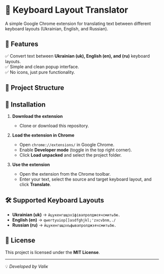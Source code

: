 # 📌 Keyboard Layout Translator  

A simple Google Chrome extension for translating text between different keyboard layouts (Ukrainian, English, and Russian).  

## 🚀 Features  
✅ Convert text between **Ukrainian (uk), English (en), and (ru)** keyboard layouts.  
✅ Simple and clean popup interface.  
✅ No icons, just pure functionality.  

## 📂 Project Structure  

## 🔧 Installation  
1. **Download the extension**  
   - Clone or download this repository.  

2. **Load the extension in Chrome**  
   - Open `chrome://extensions/` in Google Chrome.  
   - Enable **Developer mode** (toggle in the top right corner).  
   - Click **Load unpacked** and select the project folder.  

3. **Use the extension**  
   - Open the extension from the Chrome toolbar.  
   - Enter your text, select the source and target keyboard layout, and click **Translate**.  

## 🛠 Supported Keyboard Layouts  
- **Ukrainian (uk)** → `йцукенгшщзхїфівапролджєячсмитьбю.`  
- **English (en)** → `qwertyuiop[]asdfghjkl;'zxcvbnm,./`  
- **Russian (ru)** → `йцукенгшщзхъфывапролджэячсмитьбю.`  

## 📜 License  
This project is licensed under the **MIT License**.  

---
💡 *Developed by Valiк*  
